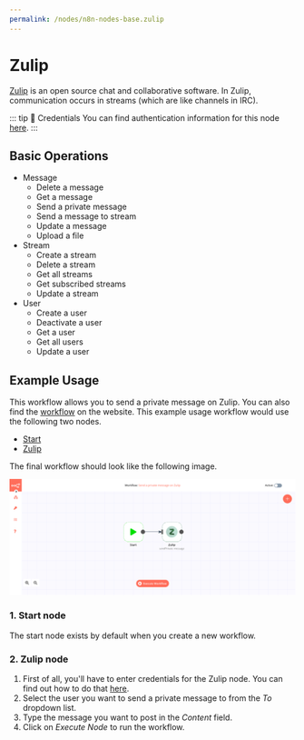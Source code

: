 ```yaml
---
permalink: /nodes/n8n-nodes-base.zulip
---
```


# Zulip

[Zulip](https://zulipchat.com/) is an open source chat and collaborative software. In Zulip, communication occurs in streams (which are like channels in IRC).

::: tip 🔑 Credentials
You can find authentication information for this node [here](../../../credentials/Zulip/README.md).
:::

## Basic Operations

- Message
    - Delete a message
    - Get a message
    - Send a private message
    - Send a message to stream
    - Update a message
    - Upload a file
- Stream
	- Create a stream
	- Delete a stream
    - Get all streams
    - Get subscribed streams
    - Update a stream
- User
	- Create a user
	- Deactivate a user
	- Get a user
	- Get all users
    - Update a user

## Example Usage

This workflow allows you to send a private message on Zulip. You can also find the [workflow](https://n8n.io/workflows/498) on the website. This example usage workflow would use the following two nodes.
- [Start](../../core-nodes/Start/README.md)
- [Zulip]()

The final workflow should look like the following image.

![A workflow with the Zulip node](./workflow.png)

### 1. Start node

The start node exists by default when you create a new workflow.

### 2. Zulip node

1. First of all, you'll have to enter credentials for the Zulip node. You can find out how to do that [here](../../../credentials/Zulip/README.md).
2. Select the user you want to send a private message to from the *To* dropdown list.
3. Type the message you want to post in the *Content* field.
4. Click on *Execute Node* to run the workflow.
